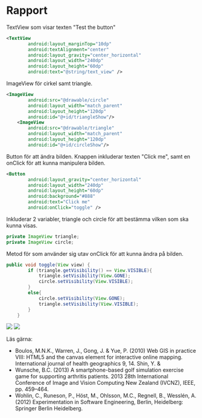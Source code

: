 
# Rapport

TextView som visar texten "Test the button"

```xml
<TextView
        android:layout_marginTop="10dp"
        android:textAlignment="center"
        android:layout_gravity="center_horizontal"
        android:layout_width="240dp"
        android:layout_height="60dp"
        android:text="@string/text_view" />
```

ImageView för cirkel samt triangle.

```xml
<ImageView
        android:src="@drawable/circle"
        android:layout_width="match_parent"
        android:layout_height="120dp"
        android:id="@+id/triangleShow"/>
    <ImageView
        android:src="@drawable/triangle"
        android:layout_width="match_parent"
        android:layout_height="120dp"
        android:id="@+id/circleShow"/>
```

Button för att ändra bilden. Knappen inkluderar texten "Click me", samt en onClick för att
kunna manipulera bilden.

```xml
<Button
        android:layout_gravity="center_horizontal"
        android:layout_width="240dp"
        android:layout_height="60dp"
        android:background="#888"
        android:text="Click me"
        android:onClick="toggle" />
```

Inkluderar 2 variabler, triangle och circle för att bestämma vilken som ska kunna visas.

```java
private ImageView triangle;
private ImageView circle;
```

Metod för som använder sig utav onClick för att kunna ändra på bilden.

```java
public void toggle(View view) {
        if (triangle.getVisibility() == View.VISIBLE){
            triangle.setVisibility(View.GONE);
            circle.setVisibility(View.VISIBLE);
        }
        else{
            circle.setVisibility(View.GONE);
            triangle.setVisibility(View.VISIBLE);
        }
    }
```


![](CircleScreenshot)
![](TriangleScreenshot)


Läs gärna:

- Boulos, M.N.K., Warren, J., Gong, J. & Yue, P. (2010) Web GIS in practice VIII: HTML5 and the canvas element for interactive online mapping. International journal of health geographics 9, 14. Shin, Y. &
- Wunsche, B.C. (2013) A smartphone-based golf simulation exercise game for supporting arthritis patients. 2013 28th International Conference of Image and Vision Computing New Zealand (IVCNZ), IEEE, pp. 459–464.
- Wohlin, C., Runeson, P., Höst, M., Ohlsson, M.C., Regnell, B., Wesslén, A. (2012) Experimentation in Software Engineering, Berlin, Heidelberg: Springer Berlin Heidelberg.

